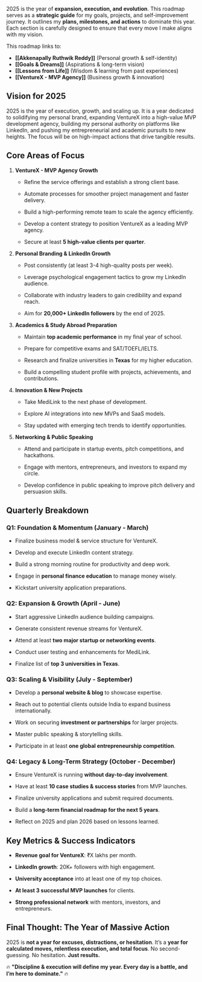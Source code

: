 2025 is the year of **expansion, execution, and evolution**. This roadmap serves as a **strategic guide** for my goals, projects, and self-improvement journey. It outlines my **plans, milestones, and actions** to dominate this year. Each section is carefully designed to ensure that every move I make aligns with my vision.

This roadmap links to:

- **[[Akkenapally Ruthwik Reddy]]** (Personal growth & self-identity)
- **[[Goals & Dreams]]** (Aspirations & long-term vision)
- **[[Lessons from Life]]** (Wisdom & learning from past experiences)
- **[[VentureX - MVP Agency]]** (Business growth & innovation)

## Vision for 2025

2025 is the year of execution, growth, and scaling up. It is a year dedicated to solidifying my personal brand, expanding VentureX into a high-value MVP development agency, building my personal authority on platforms like LinkedIn, and pushing my entrepreneurial and academic pursuits to new heights. The focus will be on high-impact actions that drive tangible results.

## Core Areas of Focus

1. **VentureX - MVP Agency Growth**
    
    - Refine the service offerings and establish a strong client base.
        
    - Automate processes for smoother project management and faster delivery.
        
    - Build a high-performing remote team to scale the agency efficiently.
        
    - Develop a content strategy to position VentureX as a leading MVP agency.
        
    - Secure at least **5 high-value clients per quarter**.
        
2. **Personal Branding & LinkedIn Growth**
    
    - Post consistently (at least 3-4 high-quality posts per week).
        
    - Leverage psychological engagement tactics to grow my LinkedIn audience.
        
    - Collaborate with industry leaders to gain credibility and expand reach.
        
    - Aim for **20,000+ LinkedIn followers** by the end of 2025.
        
3. **Academics & Study Abroad Preparation**
    
    - Maintain **top academic performance** in my final year of school.
        
    - Prepare for competitive exams and SAT/TOEFL/IELTS.
        
    - Research and finalize universities in **Texas** for my higher education.
        
    - Build a compelling student profile with projects, achievements, and contributions.
        
4. **Innovation & New Projects**
    
    - Take MediLink to the next phase of development.
        
    - Explore AI integrations into new MVPs and SaaS models.
        
    - Stay updated with emerging tech trends to identify opportunities.
        
5. **Networking & Public Speaking**
    
    - Attend and participate in startup events, pitch competitions, and hackathons.
        
    - Engage with mentors, entrepreneurs, and investors to expand my circle.
        
    - Develop confidence in public speaking to improve pitch delivery and persuasion skills.
        

## Quarterly Breakdown

### **Q1: Foundation & Momentum** (January - March)

- Finalize business model & service structure for VentureX.
    
- Develop and execute LinkedIn content strategy.
    
- Build a strong morning routine for productivity and deep work.
    
- Engage in **personal finance education** to manage money wisely.
    
- Kickstart university application preparations.
    

### **Q2: Expansion & Growth** (April - June)

- Start aggressive LinkedIn audience building campaigns.
    
- Generate consistent revenue streams for VentureX.
    
- Attend at least **two major startup or networking events**.
    
- Conduct user testing and enhancements for MediLink.
    
- Finalize list of **top 3 universities in Texas**.
    

### **Q3: Scaling & Visibility** (July - September)

- Develop a **personal website & blog** to showcase expertise.
    
- Reach out to potential clients outside India to expand business internationally.
    
- Work on securing **investment or partnerships** for larger projects.
    
- Master public speaking & storytelling skills.
    
- Participate in at least **one global entrepreneurship competition**.
    

### **Q4: Legacy & Long-Term Strategy** (October - December)

- Ensure VentureX is running **without day-to-day involvement**.
    
- Have at least **10 case studies & success stories** from MVP launches.
    
- Finalize university applications and submit required documents.
    
- Build a **long-term financial roadmap for the next 5 years**.
    
- Reflect on 2025 and plan 2026 based on lessons learned.
    

## Key Metrics & Success Indicators

- **Revenue goal for VentureX**: ₹X lakhs per month.
    
- **LinkedIn growth**: 20K+ followers with high engagement.
    
- **University acceptance** into at least one of my top choices.
    
- **At least 3 successful MVP launches** for clients.
    
- **Strong professional network** with mentors, investors, and entrepreneurs.

## **Final Thought:** The Year of **Massive Action**

2025 is **not a year for excuses, distractions, or hesitation**. It’s a **year for calculated moves, relentless execution, and total focus**. No second-guessing. No hesitation. **Just results.**

🔥 **"Discipline & execution will define my year. Every day is a battle, and I’m here to dominate."** 🔥